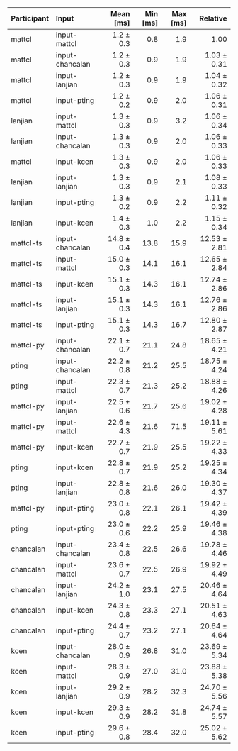 | Participant | Input | Mean [ms] | Min [ms] | Max [ms] | Relative |
|:---|:---|---:|---:|---:|---:|
| mattcl | input-mattcl | 1.2 ± 0.3 | 0.8 | 1.9 | 1.00 |
| mattcl | input-chancalan | 1.2 ± 0.3 | 0.9 | 1.9 | 1.03 ± 0.31 |
| mattcl | input-lanjian | 1.2 ± 0.3 | 0.9 | 1.9 | 1.04 ± 0.32 |
| mattcl | input-pting | 1.2 ± 0.2 | 0.9 | 2.0 | 1.06 ± 0.31 |
| lanjian | input-mattcl | 1.3 ± 0.3 | 0.9 | 3.2 | 1.06 ± 0.34 |
| lanjian | input-chancalan | 1.3 ± 0.3 | 0.9 | 2.0 | 1.06 ± 0.33 |
| mattcl | input-kcen | 1.3 ± 0.3 | 0.9 | 2.0 | 1.06 ± 0.33 |
| lanjian | input-lanjian | 1.3 ± 0.3 | 0.9 | 2.1 | 1.08 ± 0.33 |
| lanjian | input-pting | 1.3 ± 0.2 | 0.9 | 2.2 | 1.11 ± 0.32 |
| lanjian | input-kcen | 1.4 ± 0.3 | 1.0 | 2.2 | 1.15 ± 0.34 |
| mattcl-ts | input-chancalan | 14.8 ± 0.4 | 13.8 | 15.9 | 12.53 ± 2.81 |
| mattcl-ts | input-mattcl | 15.0 ± 0.3 | 14.1 | 16.1 | 12.65 ± 2.84 |
| mattcl-ts | input-kcen | 15.1 ± 0.3 | 14.3 | 16.1 | 12.74 ± 2.86 |
| mattcl-ts | input-lanjian | 15.1 ± 0.3 | 14.3 | 16.1 | 12.76 ± 2.86 |
| mattcl-ts | input-pting | 15.1 ± 0.3 | 14.3 | 16.7 | 12.80 ± 2.87 |
| mattcl-py | input-chancalan | 22.1 ± 0.7 | 21.1 | 24.8 | 18.65 ± 4.21 |
| pting | input-chancalan | 22.2 ± 0.8 | 21.2 | 25.5 | 18.75 ± 4.24 |
| pting | input-mattcl | 22.3 ± 0.7 | 21.3 | 25.2 | 18.88 ± 4.26 |
| mattcl-py | input-lanjian | 22.5 ± 0.6 | 21.7 | 25.6 | 19.02 ± 4.28 |
| mattcl-py | input-mattcl | 22.6 ± 4.3 | 21.6 | 71.5 | 19.11 ± 5.61 |
| mattcl-py | input-kcen | 22.7 ± 0.7 | 21.9 | 25.5 | 19.22 ± 4.33 |
| pting | input-kcen | 22.8 ± 0.7 | 21.9 | 25.2 | 19.25 ± 4.34 |
| pting | input-lanjian | 22.8 ± 0.8 | 21.6 | 26.0 | 19.30 ± 4.37 |
| mattcl-py | input-pting | 23.0 ± 0.8 | 22.1 | 26.1 | 19.42 ± 4.39 |
| pting | input-pting | 23.0 ± 0.6 | 22.2 | 25.9 | 19.46 ± 4.38 |
| chancalan | input-chancalan | 23.4 ± 0.8 | 22.5 | 26.6 | 19.78 ± 4.46 |
| chancalan | input-mattcl | 23.6 ± 0.7 | 22.5 | 26.9 | 19.92 ± 4.49 |
| chancalan | input-lanjian | 24.2 ± 1.0 | 23.1 | 27.5 | 20.46 ± 4.64 |
| chancalan | input-kcen | 24.3 ± 0.8 | 23.3 | 27.1 | 20.51 ± 4.63 |
| chancalan | input-pting | 24.4 ± 0.7 | 23.2 | 27.1 | 20.64 ± 4.64 |
| kcen | input-chancalan | 28.0 ± 0.9 | 26.8 | 31.0 | 23.69 ± 5.34 |
| kcen | input-mattcl | 28.3 ± 0.9 | 27.0 | 31.0 | 23.88 ± 5.38 |
| kcen | input-lanjian | 29.2 ± 0.9 | 28.2 | 32.3 | 24.70 ± 5.56 |
| kcen | input-kcen | 29.3 ± 0.9 | 28.2 | 31.8 | 24.74 ± 5.57 |
| kcen | input-pting | 29.6 ± 0.8 | 28.4 | 32.0 | 25.02 ± 5.62 |
